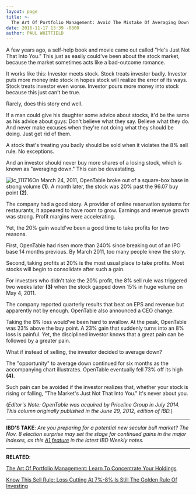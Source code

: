 ```yaml
---
layout: page
title: >-
  The Art Of Portfolio Management: Avoid The Mistake Of Averaging Down
date: 2016-11-17 13:39 -0800
author: PAUL WHITFIELD
---
```





A few years ago, a self-help book and movie came out called "He's Just Not That Into You." This just as easily could've been about the stock market, because the market sometimes acts like a bad-outcome romance.


It works like this: Investor meets stock. Stock treats investor badly. Investor puts more money into stock in hopes stock will realize the error of its ways. Stock treats investor even worse. Investor pours more money into stock because this just can't be true.


Rarely, does this story end well.


If a man could give his daughter some advice about stocks, it'd be the same as his advice about guys: Don't believe what they say. Believe what they do. And never make excuses when they're not doing what they should be doing. Just get rid of them.


A stock that's treating you badly should be sold when it violates the 8% sell rule. No exceptions.


And an investor should never buy more shares of a losing stock, which is known as "averaging down." This can be devastating.


![ic_111716](https://www.investors.com/wp-content/uploads/2016/11/IC_111716-251x300.png)On March 24, 2011, OpenTable broke out of a square-box base in strong volume **(1)**. A month later, the stock was 20% past the 96.07 buy point **(2)**.


The company had a good story. A provider of online reservation systems for restaurants, it appeared to have room to grow. Earnings and revenue growth was strong. Profit margins were accelerating.


Yet, the 20% gain would've been a good time to take profits for two reasons.


First, OpenTable had risen more than 240% since breaking out of an IPO base 14 months previous. By March 2011, too many people knew the story.


Second, taking profits at 20% is the most usual place to take profits. Most stocks will begin to consolidate after such a gain.


For investors who didn't take the 20% profit, the 8% sell rule was triggered two weeks later **(3)** when the stock gapped down 15% in huge volume on May 4, 2011.


The company reported quarterly results that beat on EPS and revenue but apparently not by enough. OpenTable also announced a CEO change.


Taking the 8% loss would've been hard to swallow. At the peak, OpenTable was 23% above the buy point. A 23% gain that suddenly turns into an 8% loss is painful. Yet, the disciplined investor knows that a great pain can be followed by a greater pain.


What if instead of selling, the investor decided to average down?


The "opportunity" to average down continued for six months as the accompanying chart illustrates. OpenTable eventually fell 73% off its high **(4)**.


Such pain can be avoided if the investor realizes that, whether your stock is rising or falling, "The Market's Just Not That Into You." It's never about you.


(*Editor's Note: OpenTable was acquired by Priceline Group in July 2014. This column originally published in the June 29, 2012, edition of IBD.*)




---


**IBD'S TAKE**: *Are you preparing for a potential new secular bull market? The Nov. 8 election surprise may set the stage for continued gains in the major indexes, as this [A1 feature](https://www.investors.com/news/trump-win-stocks-rise-new-bull-market/) in the latest IBD Weekly notes.*




---


**RELATED**:


[The Art Of Portfolio Management: Learn To Concentrate Your Holdings](https://www.investors.com/how-to-invest/investors-corner/the-art-of-portfolio-management-fewer-stocks-the-best-way-to-a-big-return/)


[Know This Sell Rule: Loss Cutting At 7%-8% Is Still The Golden Rule Of Investing](https://www.investors.com/how-to-invest/investors-corner/still-the-no-1-rule-for-stock-investors-always-cut-your-losses-short/)




